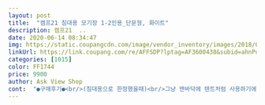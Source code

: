 ```yaml
---
layout: post 
title:  "캠프21 침대용 모기장 1-2인용_단문형, 화이트" 
description: 캠프21  ..
date: 2020-06-14 08:34:47 
img: https://static.coupangcdn.com/image/vendor_inventory/images/2018/06/08/10/3/490911c0-ac4e-4e15-8e43-99f646c3bb42.jpg 
linkUrl: https://link.coupang.com/re/AFFSDP?lptag=AF3600438&subid=ahnPublicAsk&pageKey=94700040&itemId=292844013&vendorItemId=3719859971&traceid=V0-113-cd548d5d86f63002 
categories: [1015] 
color: FF1744 
price: 9900 
author: Ask View Shop 
cont:  "●구매후기●<br/>(침대용으로 한정했을때)<br/>그냥 맨바닥에 텐트처럼 사용하기에는 무난함<br/>막상 받아서 설치해보면 저 그림 절대 안나옴<br/>말리고 싶음<br/>모기장이 고정이 안됨<br/>벽 못에 거는 사각모기장 살듯<br/>생각보다 약품 냄새 하나도 안썼어요! 싱글 침대보다 세로 길이는 조금 짧은듯 합니다만 제 키가 더 짧아 무난하게 장착했답니다<br/>이것도 경험이니... <br/>.<br/><br/>저 사진보고 침대위에 설치하겟다는 생각으로 살거라면<br/>저층으로 이사하고보니 때이르게 모기라는 복병이 있네요.<br/> 아이방  SS싸이즈 침대에 잘 맞아요.<br/> 후기에 화확냄새난다는 평이 있어서 주문했다가 취소하고 다시 주문했는데 냄새는 모르겠고, 침대에 똭 올리니 넘나 쾌적한 잠자리가 되었어요.<br/>다소전자모기채랑 이 모기장만 있음 올 여름두렵지 않아요 대가 조금 부실해보였는데 그대로 괜찮고 지퍼도 플라스틱이라  부실한가했는데 그렇지도 않고 나름 야광이라 문열고 들어갈때 신기해하더라구요.<br/> 그리고 바닥이 있어 불편할까했는데  이불끝밑으로 바닥을 까니 모기들어올 틈이 없어요.<br/> 1인이 사용하는 침대에 딱이예요.<br/>넘 싸서 고민했는데 혼자 여름 한철쓰기에 딱이네요<br/>침대에 따로 지지대가 있는게 아니라서<br/>하지만 나는 담부턴 스텐 봉으로 고정된 사각모기장이나<br/>" 
---
```

